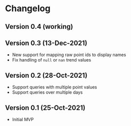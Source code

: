 # Changelog

## Version 0.4 (working)

## Version 0.3 (13-Dec-2021)
* New support for mapping raw point ids to display names
* Fix handling of `null` or `nan` trend values

## Version 0.2 (28-Oct-2021)
* Support queries with multiple point values
* Support queries over multiple days

## Version 0.1 (25-Oct-2021)
* Initial MVP